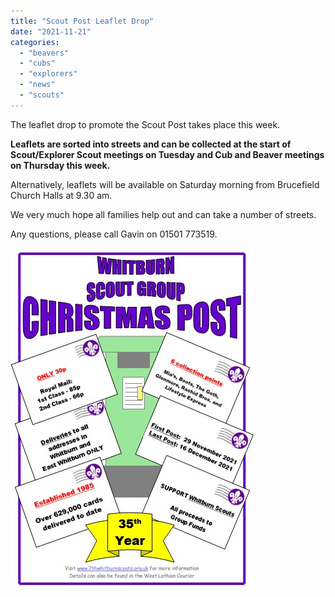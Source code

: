 ```yaml
---
title: "Scout Post Leaflet Drop"
date: "2021-11-21"
categories: 
  - "beavers"
  - "cubs"
  - "explorers"
  - "news"
  - "scouts"
---
```


The leaflet drop to promote the Scout Post takes place this week.

**Leaflets are sorted into streets and can be collected at the start of Scout/Explorer Scout meetings on Tuesday and Cub and Beaver meetings on Thursday this week.**

Alternatively, leaflets will be available on Saturday morning from Brucefield Church Halls at 9.30 am.

We very much hope all families help out and can take a number of streets.

Any questions, please call Gavin on 01501 773519.

![](images/3a370-scout-post-flyer-2021.jpg)
